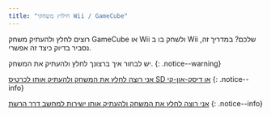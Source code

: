 ```yaml
---
title: "חילוץ משחקי Wii / GameCube"
---
```


רוצים לחלץ ולהעתיק משחק GameCube או Wii ולשחק בו ב Wii שלכם? במדריך זה, נסביר בדיוק כיצד זה אפשרי.

יש לבחור איך ברצונך לחלץ ולהעתיק את המשחק.
{: .notice--warning}

[אני רוצה לחלץ את המשחק ולהעתיק אותו לכרטיס SD או דיסק-און-קי](cleanrip)
{: .notice--info}

[אני רוצה לחלץ את המשחק ולהעתיק אותו ישירות למחשב דרך הרשת](dump-smb)
{: .notice--info}
